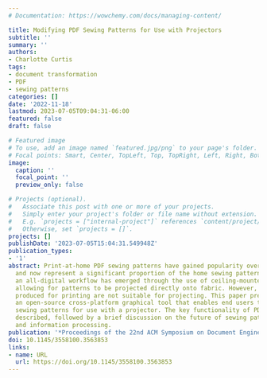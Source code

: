 ```yaml
---
# Documentation: https://wowchemy.com/docs/managing-content/

title: Modifying PDF Sewing Patterns for Use with Projectors
subtitle: ''
summary: ''
authors:
- Charlotte Curtis
tags:
- document transformation
- PDF
- sewing patterns
categories: []
date: '2022-11-18'
lastmod: 2023-07-05T09:04:31-06:00
featured: false
draft: false

# Featured image
# To use, add an image named `featured.jpg/png` to your page's folder.
# Focal points: Smart, Center, TopLeft, Top, TopRight, Left, Right, BottomLeft, Bottom, BottomRight.
image:
  caption: ''
  focal_point: ''
  preview_only: false

# Projects (optional).
#   Associate this post with one or more of your projects.
#   Simply enter your project's folder or file name without extension.
#   E.g. `projects = ["internal-project"]` references `content/project/deep-learning/index.md`.
#   Otherwise, set `projects = []`.
projects: []
publishDate: '2023-07-05T15:04:31.549948Z'
publication_types:
- '1'
abstract: Print-at-home PDF sewing patterns have gained popularity over the last decade
  and now represent a significant proportion of the home sewing pattern market. Recently,
  an all-digital workflow has emerged through the use of ceiling-mounted projectors,
  allowing for patterns to be projected directly onto fabric. However, PDF patterns
  produced for printing are not suitable for projecting. This paper presents PDFStitcher,
  an open-source cross-platform graphical tool that enables end users to modify PDF
  sewing patterns for use with a projector. The key functionality of PDFStitcher is
  described, followed by a brief discussion on the future of sewing pattern file formats
  and information processing.
publication: '*Proceedings of the 22nd ACM Symposium on Document Engineering*'
doi: 10.1145/3558100.3563853
links:
- name: URL
  url: https://doi.org/10.1145/3558100.3563853
---
```

